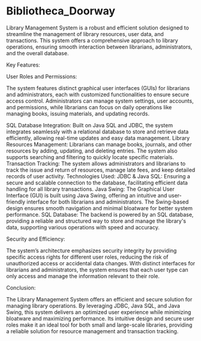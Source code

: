 # Bibliotheca_Doorway

Library Management System is a robust and efficient solution designed to streamline the management of library resources, user data, and transactions. This system offers a comprehensive approach to library operations, ensuring smooth interaction between librarians, administrators, and the overall database.


Key Features:

User Roles and Permissions:

The system features distinct graphical user interfaces (GUIs) for librarians and administrators, each with customized functionalities to ensure secure access control. Administrators can manage system settings, user accounts, and permissions, while librarians can focus on daily operations like managing books, issuing materials, and updating records.


SQL Database Integration:
Built on Java SQL and JDBC, the system integrates seamlessly with a relational database to store and retrieve data efficiently, allowing real-time updates and easy data management.
Library Resources Management:
Librarians can manage books, journals, and other resources by adding, updating, and deleting entries. The system also supports searching and filtering to quickly locate specific materials.
Transaction Tracking: 
The system allows administrators and librarians to track the issue and return of resources, manage late fees, and keep detailed records of user activity.
Technologies Used:
JDBC & Java SQL:
Ensuring a secure and scalable connection to the database, facilitating efficient data handling for all library transactions.
Java Swing: 
The Graphical User Interface (GUI) is built using Java Swing, offering an intuitive and user-friendly interface for both librarians and administrators. The Swing-based design ensures smooth navigation and minimal bloatware for better system performance.
SQL Database: 
The backend is powered by an SQL database, providing a reliable and structured way to store and manage the library's data, supporting various operations with speed and accuracy.

Security and Efficiency:

The system’s architecture emphasizes security integrity by providing specific access rights for different user roles, reducing the risk of unauthorized access or accidental data changes. With distinct interfaces for librarians and administrators, the system ensures that each user type can only access and manage the information relevant to their role.

Conclusion:

The Library Management System offers an efficient and secure solution for managing library operations. By leveraging JDBC, Java SQL, and Java Swing, this system delivers an optimized user experience while minimizing bloatware and maximizing performance. Its intuitive design and secure user roles make it an ideal tool for both small and large-scale libraries, providing a reliable solution for resource management and transaction tracking.

